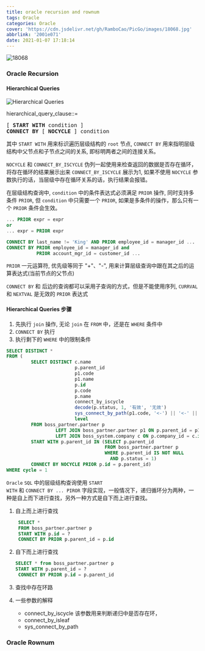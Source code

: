 ```yaml
---
title: oracle recursion and rownum
tags: Oracle
categories: Oracle
cover: 'https://cdn.jsdelivr.net/gh/RamboCao/PicGo/images/18068.jpg'
abbrlink: '2001e071'
date: 2021-01-07 17:18:14
---
```


![18068](https://cdn.jsdelivr.net/gh/RamboCao/PicGo/images/18068.jpg)

### Oracle Recursion
#### Hierarchical Queries
![Hierarchical Queries](https://cdn.jsdelivr.net/gh/RamboCao/PicGo/images/Hierarchical_Queries.png)

hierarchical_query_clause::=
<pre>
[ <b>START WITH</b> condition ]
<b>CONNECT BY</b> [ <b>NOCYCLE</b> ] condition
</pre>

其中 <code>START WITH</code> 用来标识遍历层级结构的 <code>root</code> 节点, <code>CONNECT BY</code> 用来指明层级结构中父节点和子节点之间的关系, 即标明两者之间的连接关系。

<code>NOCYCLE</code> 和 <code>CONNECT_BY_ISCYCLE</code> 伪列一起使用来检查返回的数据是否存在循环，将存在循环的结果展示出来 <code>CONNECT_BY_ISCYCLE</code> 展示为1, 如果不使用 <code>NOCYCLE</code> 参数执行的话，当层级中存在循环关系的话，执行结果会报错。

在层级结构查询中, <code>condition</code> 中的条件表达式必须满足 <code>PRIOR</code> 操作, 同时支持多条件 <code>PRIOR</code>, 但 <code>condition</code> 中只需要一个 <code>PRIOR</code>, 如果是多条件的操作，那么只有一个 <code>PRIOR</code> 条件会生效。
```sql
... PRIOR expr = expr
or
... expr = PRIOR expr

CONNECT BY last_name != 'King' AND PRIOR employee_id = manager_id ...
CONNECT BY PRIOR employee_id = manager_id and 
           PRIOR account_mgr_id = customer_id ...
```

<code>PRIOR</code> 一元运算符, 优先级等同于 "+"、"-", 用来计算层级查询中跟在其之后的运算表达式(当前节点的父节点)

<code>CONNECT BY</code> 和 <PRIOR> 后边的查询都可以采用子查询的方式，但是不能使用序列, <code>CURRVAL</code> 和 <code>NEXTVAL</code> 是无效的 <code>PRIOR</code> 表达式

#### Hierarchical Queries 步骤
1. 先执行 <code>join</code> 操作, 无论 <code>join</code> 在 <code>FROM</code> 中，还是在 <code>WHERE</code> 条件中
2. <code>CONNECT BY</code> 执行
3. 执行剩下的 <code>WHERE</code> 中的限制条件

```sql
SELECT DISTINCT *
FROM (
         SELECT DISTINCT c.name                                               公司，
                         p.parent_id                                          上级合作伙伴节点标识，
                         p1.code                                              上级合作伙伴编码，
                         p1.name                                              上级合作伙伴名称，
                         p.id                                                 合作伙伴标识，
                         p.code                                               合作伙伴编码，
                         p.name                                               合作伙伴名称，
                         connect_by_iscycle                                   cycle,
                         decode(p.status, 1, '有效', '无效')                      状态，
                         sys_connect_by_path(p1.code, '<-') || '<-' || p.code 合作伙伴路径，
                         level                                                重复级别
         FROM boss_partner.partner p
                  LEFT JOIN boss_partner.partner p1 ON p.parent_id = p1.id
                  LEFT JOIN boss_system.company c ON p.company_id = c.id
         START WITH p.parent_id IN (SELECT p.parent_id
                                    FROM boss_partner.partner p
                                    WHERE p.parent_id IS NOT NULL
                                      AND p.status = 1)
         CONNECT BY NOCYCLE PRIOR p.id = p.parent_id)
WHERE cycle = 1
```
<code>Oracle</code> <code>SQL</code> 中的层级结构查询使用 <code>START WITH</code> 和 <code>CONNECT BY ... PIROR</code> 字段实现，一般情况下，递归循环分为两种，一种是自上而下进行查找，另外一种方式是自下而上进行查找。
1. 自上而上进行查找
   
   ```sql
    SELECT *
    FROM boss_partner.partner p
    START WITH p.id = ?
    CONNECT BY PRIOR p.parent_id = p.id
   ```
2. 自下而上进行查找
     ```sql
    SELECT * from boss_partner.partner p 
    START WITH p.parent_id = ?
      CONNECT BY PRIOR p.id = p.parent_id
   ```
3. 查找中存在环路
   
4. 一些参数的解释
    - connect_by_iscycle
    该参数用来判断递归中是否存在环，
    - connect_by_isleaf
    - sys_connect_by_path

### Oracle Rownum

